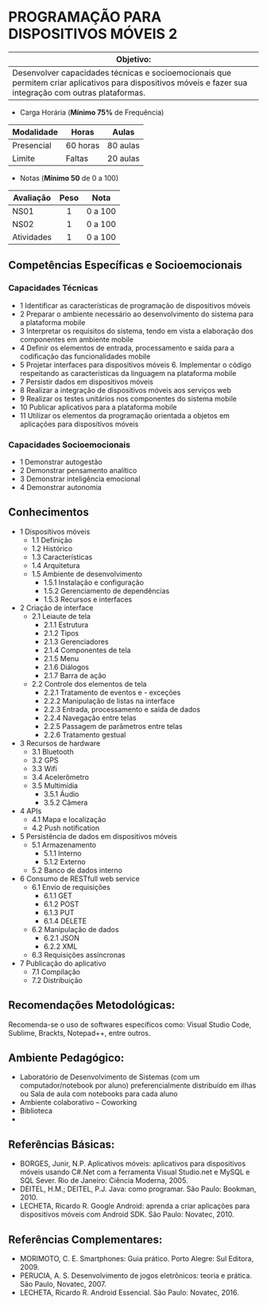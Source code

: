 #  PROGRAMAÇÃO PARA DISPOSITIVOS MÓVEIS 2

|Objetivo:|
|-|
|Desenvolver capacidades técnicas e socioemocionais que permitem criar aplicativos para dispositivos móveis e fazer sua integração com outras plataformas.|

- Carga Horária (**Mínimo 75%** de Frequência)

|Modalidade|Horas|Aulas|
|-|-|-|
|Presencial|60 horas|80 aulas|
|Limite|Faltas|20 aulas|

- Notas (**Mínimo 50** de 0 a 100)

|Avaliação|Peso|Nota|
|-|:-:|:-:|
|NS01|1|0 a 100|
|NS02|1|0 a 100|
|Atividades|1|0 a 100|

## Competências Específicas e Socioemocionais

### Capacidades Técnicas
- 1 Identificar as características de programação de dispositivos móveis 
- 2 Preparar o ambiente necessário ao desenvolvimento do sistema para a plataforma mobile 
- 3 Interpretar os requisitos do sistema, tendo em vista a elaboração dos componentes em ambiente mobile 
- 4 Definir os elementos de entrada, processamento e saída para a codificação das funcionalidades mobile 
- 5 Projetar interfaces para dispositivos móveis 6. Implementar o código respeitando as características da linguagem na plataforma mobile 
- 7 Persistir dados em dispositivos móveis
- 8 Realizar a integração de dispositivos móveis aos serviços web 
- 9 Realizar os testes unitários nos componentes do sistema mobile 
- 10 Publicar aplicativos para a plataforma mobile 
- 11 Utilizar os elementos da programação orientada a objetos em aplicações para dispositivos móveis 

### Capacidades Socioemocionais
- 1 Demonstrar autogestão
- 2 Demonstrar pensamento analítico
- 3 Demonstrar inteligência emocional
- 4 Demonstrar autonomia

## Conhecimentos
- 1 Dispositivos móveis 
  - 1.1 Definição 
  - 1.2 Histórico 
  - 1.3 Características 
  - 1.4 Arquitetura  
  - 1.5 Ambiente de desenvolvimento 
    - 1.5.1 Instalação e configuração 
    - 1.5.2 Gerenciamento de dependências 
    - 1.5.3 Recursos e interfaces 
- 2 Criação de interface 
  - 2.1 Leiaute de tela 
    - 2.1.1 Estrutura 
    - 2.1.2 Tipos 
    - 2.1.3 Gerenciadores 
    - 2.1.4 Componentes de tela 
    - 2.1.5 Menu 
    - 2.1.6 Diálogos  
    - 2.1.7 Barra de ação 
  - 2.2 Controle dos elementos de tela 
    - 2.2.1 Tratamento de eventos e - exceções 
    - 2.2.2 Manipulação de listas na interface 
    - 2.2.3 Entrada, processamento e saída de dados 
    - 2.2.4 Navegação entre telas 
    - 2.2.5 Passagem de parâmetros entre telas 
    - 2.2.6 Tratamento gestual
- 3 Recursos de hardware 
  - 3.1 Bluetooth 
  - 3.2 GPS 
  - 3.3 Wifi 
  - 3.4 Acelerômetro 
  - 3.5 Multimídia 
    - 3.5.1 Áudio 
    - 3.5.2 Câmera 
- 4 APIs 
  - 4.1 Mapa e localização 
  - 4.2 Push notification
- 5 Persistência de dados em dispositivos móveis 
  - 5.1 Armazenamento 
    - 5.1.1 Interno 
    - 5.1.2 Externo 
  - 5.2 Banco de dados interno
- 6 Consumo de RESTfull web service 
  - 6.1 Envio de requisições
    - 6.1.1 GET 
    - 6.1.2 POST 
    - 6.1.3 PUT 
    - 6.1.4 DELETE 
  - 6.2 Manipulação de dados 
    - 6.2.1 JSON
    - 6.2.2 XML
  - 6.3 Requisições assíncronas
- 7 Publicação do aplicativo
  - 7.1 Compilação 
  - 7.2 Distribuição

## Recomendações Metodológicas:
Recomenda-se o uso de softwares específicos como: Visual Studio Code, Sublime, Brackts, Notepad++, entre outros.

## Ambiente Pedagógico:
- Laboratório de Desenvolvimento de Sistemas (com um computador/notebook por aluno) preferencialmente distribuído em ilhas ou Sala de aula com notebooks para cada aluno
- Ambiente colaborativo – Coworking
- Biblioteca
- 
## Referências Básicas:
- BORGES, Junir, N.P. Aplicativos móveis: aplicativos para dispositivos móveis usando C#.Net com a ferramenta Visual Studio.net e MySQL e SQL Sever. Rio de Janeiro: Ciência Moderna, 2005. 
- DEITEL, H.M.; DEITEL, P.J. Java: como programar. São Paulo: Bookman, 2010.
- LECHETA, Ricardo R. Google Android: aprenda a criar aplicações para dispositivos móveis com Android SDK. São Paulo: Novatec, 2010. 

## Referências Complementares:
- MORIMOTO, C. E. Smartphones: Guia prático. Porto Alegre: Sul Editora, 2009. 
- PERUCIA, A. S. Desenvolvimento de jogos eletrônicos: teoria e prática. São Paulo, Novatec, 2007. 
- LECHETA, Ricardo R. Android Essencial. São Paulo: Novatec, 2016.

